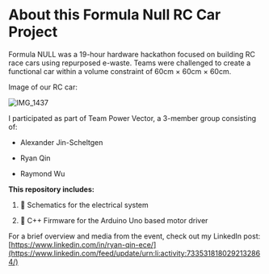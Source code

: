 # About this Formula Null RC Car Project

Formula NULL was a 19-hour hardware hackathon focused on building RC race cars using repurposed e-waste. Teams were challenged to create a functional car within a volume constraint of 60cm × 60cm × 60cm.

 Image of our RC car:

![IMG_1437](https://github.com/user-attachments/assets/44b71a0b-80f7-4dd3-8f6b-62efd82c1480)

I participated as part of Team Power Vector, a 3-member group consisting of:

- Alexander Jin-Scheltgen

- Ryan Qin

- Raymond Wu
  

__This repository includes:__

1) 🔋 Schematics for the electrical system

2) 🔧 C++ Firmware for the Arduino Uno based motor driver 


For a brief overview and media from the event, check out my LinkedIn post:
[https://www.linkedin.com/in/ryan-qin-ece/](https://www.linkedin.com/feed/update/urn:li:activity:7335318180292132864/)
